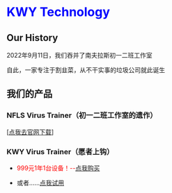 # <font color="blue">KWY Technology</font>

## Our History

2022年9月11日，我们吞并了南夫拉斯初一二班工作室

自此，一家专注于割韭菜，从不干实事的垃圾公司就此诞生

## 我们的产品

### NFLS Virus Trainer（初一二班工作室的遗作）

[[点我去官网下载](https://nanflas202202.github.io/ClassicVT.md)]

### KWY Virus Trainer（愿者上钩）

* <font color="red">999元1年1台设备！--</font>[点我购买](https://huang2.cn/old/images/RickRoll.mp4)

* 或者……[点我试用](https://nanflas202202.github.io/KWYVirusTrainer.md)

  